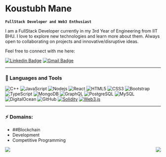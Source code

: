 # Koustubh Mane
**`FullStack Developer and Web3 Enthusiast`**
<p>I am a FullStack Developer currently in my 3rd Year of Engineering from IIT BHU. I love to explore new technologies and learn more about them. Always open to collaborating on projects and innovative/disruptive ideas.

Feel free to connect with me here:</p>





[![Linkedin Badge](https://img.shields.io/badge/-Koustubh_Mane-blue?style=flat-square&logo=Linkedin&logoColor=white&link=https://www.linkedin.com/in/koustubh-mane-928264209/)](https://www.linkedin.com/in/koustubh-mane-928264209/)
[![Gmail Badge](https://img.shields.io/badge/-koustubhmane4501@gmail.com-c14438?style=flat-square&logo=Gmail&logoColor=white&link=mailto:koustubhmane4501@gmail.com)](mailto:koustubhmane4501@gmail.com)

<hr/>

### 🧰 Languages and Tools
![C++](https://img.shields.io/badge/-C++-00599C?style=flat-square&logo=c)
![JavaScript](https://img.shields.io/badge/-JavaScript-black?style=flat-square&logo=javascript)
![Nodejs](https://img.shields.io/badge/-Nodejs-black?style=flat-square&logo=Node.js)
![React](https://img.shields.io/badge/-React-black?style=flat-square&logo=react)
![HTML5](https://img.shields.io/badge/-HTML5-E34F26?style=flat-square&logo=html5&logoColor=white)
![CSS3](https://img.shields.io/badge/-CSS3-1572B6?style=flat-square&logo=css3)
![Bootstrap](https://img.shields.io/badge/-Bootstrap-563D7C?style=flat-square&logo=bootstrap)
![TypeScript](https://img.shields.io/badge/-TypeScript-007ACC?style=flat-square&logo=typescript)
![MongoDB](https://img.shields.io/badge/-MongoDB-black?style=flat-square&logo=mongodb)
![GraphQL](https://img.shields.io/badge/-GraphQL-E10098?style=flat-square&logo=graphql)
![PostgreSQL](https://img.shields.io/badge/-PostgreSQL-336791?style=flat-square&logo=postgresql)
![MySQL](https://img.shields.io/badge/-MySQL-black?style=flat-square&logo=mysql)
![DigitalOcean](https://img.shields.io/badge/-Digital%20Ocean-darkblue?style=flat-square&logo=digitalocean)
![GitHub](https://img.shields.io/badge/-GitHub-181717?style=flat-square&logo=github)
[![Solidity](https://img.shields.io/badge/-Solidity-3c3c3d?style=flat-square&logo=ethereum)]()
[![Web3.js](https://img.shields.io/badge/-Web3.js-black?style=flat-square&logo=javascript)]()


<hr/>

### ⚡ Domains:
- ##Blockchain
- Development
- Competitive Programming

<a href="https://github.com/anuraghazra/github-readme-stats">
  <img align="left" src="https://github-readme-stats.vercel.app/api/top-langs/?username=Koustubh-Mane1&hide=html,ruby,css,java,objective-c,python,starlark,dockerfile,shell,rust,nix" />
</a>
<a href="https://github.com/anuraghazra/convoychat">
  <img align="right" src="https://github-readme-stats.vercel.app/api?username=Koustubh-Mane1&show_icons=true&count_private=true" />
</a>



<!--
**Koustubh-Mane1/Koustubh-Mane1** is a ✨ _special_ ✨ repository because its `README.md` (this file) appears on your GitHub profile.

Here are some ideas to get you started:

- 🔭 I’m currently working on ...
- 🌱 I’m currently learning ...
- 👯 I’m looking to collaborate on ...
- 🤔 I’m looking for help with ...
- 💬 Ask me about ...
- 📫 How to reach me: ...
- 😄 Pronouns: ...
- ⚡ Fun fact: ...
-->
